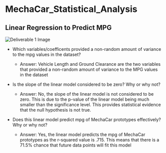 # MechaCar_Statistical_Analysis

## Linear Regression to Predict MPG
![Deliverable 1 Image](https://user-images.githubusercontent.com/89044350/144139652-82b90621-77da-4f2b-86c8-bf54fab9b906.JPG)

- Which variables/coefficents provided a non-random amount of variance to the mpg values in the dataset?

  - Answer: Vehicle Length and Ground Clearance are the two variables that provided a non-random amount of variance to the MPG values in the dataset

- Is the slope of the linear model considered to be zero? Why or why not?

  - Answer: No, the slope of the linear model is not considered to be zero.  This is due to the p-value of the linear model being much smaller than the significance level.  This provides statistical evidence that the null hypothesis is not true.

- Does this linear model predict mpg of MechaCar prototypes effectively? Why or why not?
  - Answer: Yes, the linear model predicts the mpg of MechaCar prototypes as the r-squared value is .715.  This means that there is a 71.5% chance that future data points will fit this model
